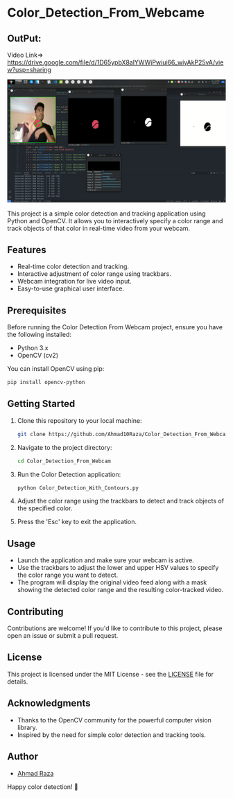 # Color_Detection_From_Webcame

## OutPut:
Video Link=> https://drive.google.com/file/d/1D65ypbX8alYWWjPwiui66_wiyAkP25vA/view?usp=sharing


![Color Detection](https://github.com/Ahmad10Raza/Color_Detection_From_Webcame/blob/master/Color_Detection_With_Contours.png)

This project is a simple color detection and tracking application using Python and OpenCV. It allows you to interactively specify a color range and track objects of that color in real-time video from your webcam.

## Features

- Real-time color detection and tracking.
- Interactive adjustment of color range using trackbars.
- Webcam integration for live video input.
- Easy-to-use graphical user interface.

## Prerequisites

Before running the Color Detection From Webcam project, ensure you have the following installed:

- Python 3.x
- OpenCV (cv2)

You can install OpenCV using pip:

```bash
pip install opencv-python
```

## Getting Started

1. Clone this repository to your local machine:

   ```bash
   git clone https://github.com/Ahmad10Raza/Color_Detection_From_Webcam.git
   ```
2. Navigate to the project directory:

   ```bash
   cd Color_Detection_From_Webcam
   ```
3. Run the Color Detection application:

   ```bash
   python Color_Detection_With_Contours.py
   ```
4. Adjust the color range using the trackbars to detect and track objects of the specified color.
5. Press the 'Esc' key to exit the application.

## Usage

- Launch the application and make sure your webcam is active.
- Use the trackbars to adjust the lower and upper HSV values to specify the color range you want to detect.
- The program will display the original video feed along with a mask showing the detected color range and the resulting color-tracked video.

## Contributing

Contributions are welcome! If you'd like to contribute to this project, please open an issue or submit a pull request.

## License

This project is licensed under the MIT License - see the [LICENSE](LICENSE) file for details.

## Acknowledgments

- Thanks to the OpenCV community for the powerful computer vision library.
- Inspired by the need for simple color detection and tracking tools.

## Author

- [Ahmad Raza](https://github.com/Ahmad10Raza)

Happy color detection! 🌈
